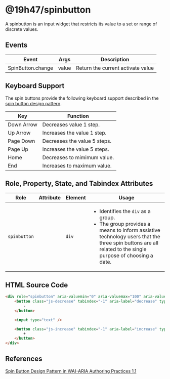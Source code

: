 # @19h47/spinbutton

A spinbutton is an input widget that restricts its value to a set or range of discrete values.

## Events

| Event             | Args  | Description                       |
| ----------------- | ----- | --------------------------------- |
| SpinButton.change | value | Return the current activate value |

## Keyboard Support

The spin buttons provide the following keyboard support described in the [spin button design pattern](https://www.w3.org/TR/wai-aria-practices/#spinbutton).

| Key        | Function                     |
| ---------- | ---------------------------- |
| Down Arrow | Decreases value 1 step.      |
| Up Arrow   | Increases the value 1 step.  |
| Page Down  | Decreases the value 5 steps. |
| Page Up    | Increases the value 5 steps. |
| Home       | Decreases to mimimum value.  |
| End        | Increases to maximum value.  |

## Role, Property, State, and Tabindex Attributes

| Role         | Attribute | Element | Usage                                                                                                                                                                                                            |
| ------------ | --------- | ------- | ---------------------------------------------------------------------------------------------------------------------------------------------------------------------------------------------------------------- |
| `spinbutton` |           | `div`   | <ul><li>Identifies the `div` as a group.</li><li>The group provides a means to inform assistive technology users that the three spin buttons are all related to the single purpose of choosing a date.</li></ul> |

## HTML Source Code

```html
<div role="spinbutton" aria-valuemin="0" aria-valuemax="100" aria-valuenow="10">
	<button class="js-decrease" tabindex="-1" aria-label="decrease" type="button">
		-
	</button>

	<input type="text" />

	<button class="js-increase" tabindex="-1" aria-label="increase" type="button">
		+
	</button>
</div>
```

## References

[Spin Button Design Pattern in WAI-ARIA Authoring Practices 1.1](https://www.w3.org/TR/wai-aria-practices/#spinbutton)
